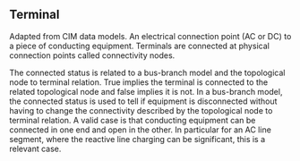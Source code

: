 ## Terminal

Adapted from CIM data models. An electrical connection point (AC or DC) to a piece of conducting equipment. Terminals are connected at physical connection points called connectivity nodes.


The connected status is related to a bus-branch model and the topological node to terminal relation. True implies the terminal is connected to the related topological node and false implies it is not. In a bus-branch model, the connected status is used to tell if equipment is disconnected without having to change the connectivity described by the topological node to terminal relation. A valid case is that conducting equipment can be connected in one end and open in the other. In particular for an AC line segment, where the reactive line charging can be significant, this is a relevant case.